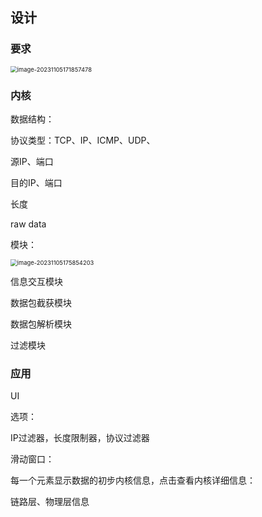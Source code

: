 ## 设计

### 要求

<img src="C:\Users\梅某彦\AppData\Roaming\Typora\typora-user-images\image-20231105171857478.png" alt="image-20231105171857478" style="zoom: 67%;" />



### 内核

数据结构：

协议类型：TCP、IP、ICMP、UDP、

源IP、端口

目的IP、端口

长度

raw data





模块：

<img src="C:\Users\梅某彦\AppData\Roaming\Typora\typora-user-images\image-20231105175854203.png" alt="image-20231105175854203" style="zoom:67%;" />

信息交互模块

数据包截获模块

数据包解析模块

过滤模块



### 应用

UI

选项：

IP过滤器，长度限制器，协议过滤器

滑动窗口：

每一个元素显示数据的初步内核信息，点击查看内核详细信息：

链路层、物理层信息







